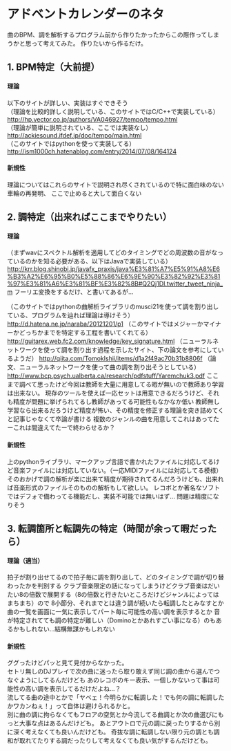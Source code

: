 # アドベントカレンダーのネタ

曲のBPM、調を解析するプログラム前から作りたかったからこの際作ってしまうかと思って考えてみた。
作りたいから作るだけ。

## 1. BPM特定（大前提）
#### 理論
以下のサイトが詳しい、実装はすぐできそう  
（理論を比較的詳しく説明している、このサイトではC/C++で実装している）  
http://hp.vector.co.jp/authors/VA046927/tempo/tempo.html  
（理論が簡単に説明されている、ここでは実装なし）  
http://ackiesound.ifdef.jp/doc/tempo/main.html  
（このサイトではpythonを使って実装してる）  
http://ism1000ch.hatenablog.com/entry/2014/07/08/164124  

#### 新規性
理論についてはこれらのサイトで説明され尽くされているので特に面白味のない車輪の再発明、
ここで止めると大して面白くない

## 2. 調特定（出来ればここまでやりたい）
#### 理論
（まずwavにスペクトル解析を適用してどのタイミングでどの周波数の音がなっているのかを知る必要がある、以下はJavaで実装している）
http://krr.blog.shinobi.jp/javafx_praxis/java%E3%81%A7%E5%91%A8%E6%B3%A2%E6%95%B0%E5%88%86%E6%9E%90%E3%82%92%E3%81%97%E3%81%A6%E3%81%BF%E3%82%8B#Q2Qj1DI.twitter_tweet_ninja_m
フーリエ変換をするだけ、と書いてあるが…

（このサイトではpythonの曲解析ライブラリのmusci21を使って調を割り出している、プログラムを辿れば理論は導けそう）
http://d.hatena.ne.jp/naraba/20121201/p1
（このサイトではメジャーかマイナーかどっちかまでを特定する工程を書いてくれてる）
http://guitarex.web.fc2.com/knowledge/key_signature.html
（ニューラルネットワークを使って調を割り出す過程を示したサイト、下の論文を参考にしているようだ）
http://qiita.com/TomokIshii/items/d1a2f49ac70b31b8806f
（論文、ニューラルネットワークを使って曲の調を割り出そうとしている）
http://www.bcp.psych.ualberta.ca/research/pdfstuff/Yaremchuk3.pdf
ここまで調べて思ったけど今回は教師を大量に用意してる暇が無いので教師あり学習は出来ない。
現存のツールを使えば一応セットは用意できるだろうけど、それも精度が問題に挙げられてるし教師があってる可能性もなかなか低い
教師無し学習なら出来るだろうけど精度が怖い、その精度を修正する理論を突き詰めてくと記事じゃなくて卒論が書ける
複数のジャンルの曲を用意してこれはあってたーこれは間違えてたーで終わらせるか？

#### 新規性
上のpythonライブラリ、マークアップ言語で書かれたファイルに対応してるけど音楽ファイルには対応していない。（一応MIDIファイルには対応してる模様）
そのおかげで調の解析が楽に出来て精度が期待されてるんだろうけども、出来れば音楽形式のファイルそのものの解析もして欲しい。
レコボとか著名なソフトではデフォで備わってる機能だし、実装不可能では無いはず…
問題は精度になりそう

## 3. 転調箇所と転調先の特定（時間が余って暇だったら）
#### 理論（適当）
拍子が割り出せてるので拍子毎に調を割り出して、どのタイミングで調が切り替わったかを判別する
クラブ音楽限定の話になってしまうけどクラブ音楽はだいたい8の倍数で展開する（8の倍数と行きたいところだけどジャンルによってはまちまち）ので
8小節分、それまでとは違う調が続いたら転調したとみなすとか
曲の一覧を画面に一気に表示してパート毎に可能性の高い調を表示するとか
音が特定されてても調の特定が難しい（Dominoとかあれすごい事になる）のもあるかもしれない…結構無謀かもしれない

#### 新規性
ググったけどパッと見て見付からなかった。  
セトリ無しのDJプレイで次の曲に迷ったら取り敢えず同じ調の曲から選んでつなぐようにしてるんだけども
あのレコボのキー表示、一個しかないって事は可能性の高い調を表示してるだけだよね…？  
流してる曲の途中とかで「ヤベェ！今明らかに転調した！でも何の調に転調したかワカンねぇ！」って自体は避けられるかと。  
別に曲の調に拘らなくてもフロアの空気とか今流してる曲調とか次の曲選びにもっと大事な点はあるんだけども。
あとアウトロで元の調に戻ったりするから別に深く考えなくても良いんだけども。
奇抜な調に転調しない限り元の調とも調和が取れてたりする調だったりして考えなくても良い気がするんだけども。
